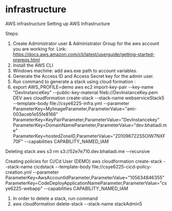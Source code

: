 # infrastructure
AWS infrastructure
Setting up AWS Infrastructure

Steps:
1. Create Administrator user & Administrator Group for the aws account you are working for. Link: https://docs.aws.amazon.com/cli/latest/userguide/getting-started-prereqs.html
2. Install the AWS CLI
3. Windows machine: add aws.exe path to account variables.
4. Generate the Access ID and Access Secret key for the admin user.
5. Run command to generate a stack using cloud formation :
6. export AWS_PROFILE=demo
aws ec2 import-key-pair --key-name "DevInstanceKey" --public-key-material fileb://DevInstanceKey.pem
DEV
aws cloudformation create-stack --stack-name webserviceStack5 --template-body file://csye6225-infra.yml --parameter ParameterKey=MyImageParameter,ParameterValue="ami-003aceb1e55fe8166" ParameterKey=KeyPairParameter,ParameterValue="DevInstancekey" ParameterKey=DomainNameParameter,ParameterValue="dev.bhatiadi.me" ParameterKey=hostedZoneID,ParameterValue="Z01096722S5OIW7NXF70F" --capabilities CAPABILITY_NAMED_IAM

Deleting stack
aws s3 rm s3://52e7e710.dev.bhatiadi.me --recursive

Creating policies for Ci/Cd User (DEMO)
aws cloudformation create-stack --stack-name cicdstack --template-body file://csye6225-cicd-policy-creation.yml --parameter ParameterKey=AwsAccountIdParameter,ParameterValue="105634846355" ParameterKey=CodeDeployApplicationNameParameter,ParameterValue="csye6225-webapp" --capabilities CAPABILITY_NAMED_IAM

  
1.  In order to delete a stack, run command 
2.  aws cloudformation delete-stack --stack-name stackAdmin5

